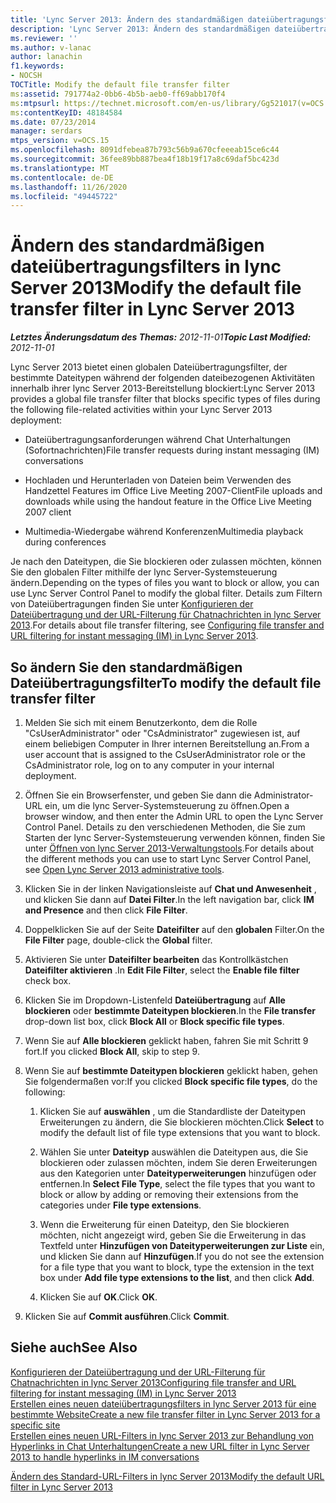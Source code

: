 ```yaml
---
title: 'Lync Server 2013: Ändern des standardmäßigen dateiübertragungsfilters'
description: 'Lync Server 2013: Ändern des standardmäßigen dateiübertragungsfilters'
ms.reviewer: ''
ms.author: v-lanac
author: lanachin
f1.keywords:
- NOCSH
TOCTitle: Modify the default file transfer filter
ms:assetid: 791774a2-0bb6-4b5b-aeb0-ff69abb170f4
ms:mtpsurl: https://technet.microsoft.com/en-us/library/Gg521017(v=OCS.15)
ms:contentKeyID: 48184584
ms.date: 07/23/2014
manager: serdars
mtps_version: v=OCS.15
ms.openlocfilehash: 8091dfebea87b793c56b9a670cfeeeab15ce6c44
ms.sourcegitcommit: 36fee89bb887bea4f18b19f17a8c69daf5bc423d
ms.translationtype: MT
ms.contentlocale: de-DE
ms.lasthandoff: 11/26/2020
ms.locfileid: "49445722"
---
```

# <a name="modify-the-default-file-transfer-filter-in-lync-server-2013"></a><span data-ttu-id="42086-103">Ändern des standardmäßigen dateiübertragungsfilters in lync Server 2013</span><span class="sxs-lookup"><span data-stu-id="42086-103">Modify the default file transfer filter in Lync Server 2013</span></span>

<div data-xmlns="http://www.w3.org/1999/xhtml">

<div class="topic" data-xmlns="http://www.w3.org/1999/xhtml" data-msxsl="urn:schemas-microsoft-com:xslt" data-cs="https://msdn.microsoft.com/">

<div data-asp="https://msdn2.microsoft.com/asp">



</div>

<div id="mainSection">

<div id="mainBody"><span data-ttu-id="42086-104">

<span> </span></span><span class="sxs-lookup"><span data-stu-id="42086-104">

<span> </span></span></span>

<span data-ttu-id="42086-105">_**Letztes Änderungsdatum des Themas:** 2012-11-01_</span><span class="sxs-lookup"><span data-stu-id="42086-105">_**Topic Last Modified:** 2012-11-01_</span></span>

<span data-ttu-id="42086-106">Lync Server 2013 bietet einen globalen Dateiübertragungsfilter, der bestimmte Dateitypen während der folgenden dateibezogenen Aktivitäten innerhalb ihrer lync Server 2013-Bereitstellung blockiert:</span><span class="sxs-lookup"><span data-stu-id="42086-106">Lync Server 2013 provides a global file transfer filter that blocks specific types of files during the following file-related activities within your Lync Server 2013 deployment:</span></span>

  - <span data-ttu-id="42086-107">Dateiübertragungsanforderungen während Chat Unterhaltungen (Sofortnachrichten)</span><span class="sxs-lookup"><span data-stu-id="42086-107">File transfer requests during instant messaging (IM) conversations</span></span>

  - <span data-ttu-id="42086-108">Hochladen und Herunterladen von Dateien beim Verwenden des Handzettel Features im Office Live Meeting 2007-Client</span><span class="sxs-lookup"><span data-stu-id="42086-108">File uploads and downloads while using the handout feature in the Office Live Meeting 2007 client</span></span>

  - <span data-ttu-id="42086-109">Multimedia-Wiedergabe während Konferenzen</span><span class="sxs-lookup"><span data-stu-id="42086-109">Multimedia playback during conferences</span></span>

<span data-ttu-id="42086-110">Je nach den Dateitypen, die Sie blockieren oder zulassen möchten, können Sie den globalen Filter mithilfe der lync Server-Systemsteuerung ändern.</span><span class="sxs-lookup"><span data-stu-id="42086-110">Depending on the types of files you want to block or allow, you can use Lync Server Control Panel to modify the global filter.</span></span> <span data-ttu-id="42086-111">Details zum Filtern von Dateiübertragungen finden Sie unter [Konfigurieren der Dateiübertragung und der URL-Filterung für Chatnachrichten in lync Server 2013](lync-server-2013-configuring-file-transfer-and-url-filtering-for-instant-messaging-im.md).</span><span class="sxs-lookup"><span data-stu-id="42086-111">For details about file transfer filtering, see [Configuring file transfer and URL filtering for instant messaging (IM) in Lync Server 2013](lync-server-2013-configuring-file-transfer-and-url-filtering-for-instant-messaging-im.md).</span></span>

<div>

## <a name="to-modify-the-default-file-transfer-filter"></a><span data-ttu-id="42086-112">So ändern Sie den standardmäßigen Dateiübertragungsfilter</span><span class="sxs-lookup"><span data-stu-id="42086-112">To modify the default file transfer filter</span></span>

1.  <span data-ttu-id="42086-113">Melden Sie sich mit einem Benutzerkonto, dem die Rolle "CsUserAdministrator" oder "CsAdministrator" zugewiesen ist, auf einem beliebigen Computer in Ihrer internen Bereitstellung an.</span><span class="sxs-lookup"><span data-stu-id="42086-113">From a user account that is assigned to the CsUserAdministrator role or the CsAdministrator role, log on to any computer in your internal deployment.</span></span>

2.  <span data-ttu-id="42086-114">Öffnen Sie ein Browserfenster, und geben Sie dann die Administrator-URL ein, um die lync Server-Systemsteuerung zu öffnen.</span><span class="sxs-lookup"><span data-stu-id="42086-114">Open a browser window, and then enter the Admin URL to open the Lync Server Control Panel.</span></span> <span data-ttu-id="42086-115">Details zu den verschiedenen Methoden, die Sie zum Starten der lync Server-Systemsteuerung verwenden können, finden Sie unter [Öffnen von lync Server 2013-Verwaltungstools](lync-server-2013-open-lync-server-administrative-tools.md).</span><span class="sxs-lookup"><span data-stu-id="42086-115">For details about the different methods you can use to start Lync Server Control Panel, see [Open Lync Server 2013 administrative tools](lync-server-2013-open-lync-server-administrative-tools.md).</span></span>

3.  <span data-ttu-id="42086-116">Klicken Sie in der linken Navigationsleiste auf **Chat und Anwesenheit** , und klicken Sie dann auf **Datei Filter**.</span><span class="sxs-lookup"><span data-stu-id="42086-116">In the left navigation bar, click **IM and Presence** and then click **File Filter**.</span></span>

4.  <span data-ttu-id="42086-117">Doppelklicken Sie auf der Seite **Dateifilter** auf den **globalen** Filter.</span><span class="sxs-lookup"><span data-stu-id="42086-117">On the **File Filter** page, double-click the **Global** filter.</span></span>

5.  <span data-ttu-id="42086-118">Aktivieren Sie unter **Dateifilter bearbeiten** das Kontrollkästchen **Dateifilter aktivieren** .</span><span class="sxs-lookup"><span data-stu-id="42086-118">In **Edit File Filter**, select the **Enable file filter** check box.</span></span>

6.  <span data-ttu-id="42086-119">Klicken Sie im Dropdown-Listenfeld **Dateiübertragung** auf **Alle blockieren** oder **bestimmte Dateitypen blockieren**.</span><span class="sxs-lookup"><span data-stu-id="42086-119">In the **File transfer** drop-down list box, click **Block All** or **Block specific file types**.</span></span>

7.  <span data-ttu-id="42086-120">Wenn Sie auf **Alle blockieren** geklickt haben, fahren Sie mit Schritt 9 fort.</span><span class="sxs-lookup"><span data-stu-id="42086-120">If you clicked **Block All**, skip to step 9.</span></span>

8.  <span data-ttu-id="42086-121">Wenn Sie auf **bestimmte Dateitypen blockieren** geklickt haben, gehen Sie folgendermaßen vor:</span><span class="sxs-lookup"><span data-stu-id="42086-121">If you clicked **Block specific file types**, do the following:</span></span>
    
    1.  <span data-ttu-id="42086-122">Klicken Sie auf **auswählen** , um die Standardliste der Dateitypen Erweiterungen zu ändern, die Sie blockieren möchten.</span><span class="sxs-lookup"><span data-stu-id="42086-122">Click **Select** to modify the default list of file type extensions that you want to block.</span></span>
    
    2.  <span data-ttu-id="42086-123">Wählen Sie unter **Dateityp** auswählen die Dateitypen aus, die Sie blockieren oder zulassen möchten, indem Sie deren Erweiterungen aus den Kategorien unter **Dateityperweiterungen** hinzufügen oder entfernen.</span><span class="sxs-lookup"><span data-stu-id="42086-123">In **Select File Type**, select the file types that you want to block or allow by adding or removing their extensions from the categories under **File type extensions**.</span></span>
    
    3.  <span data-ttu-id="42086-124">Wenn die Erweiterung für einen Dateityp, den Sie blockieren möchten, nicht angezeigt wird, geben Sie die Erweiterung in das Textfeld unter **Hinzufügen von Dateityperweiterungen zur Liste** ein, und klicken Sie dann auf **Hinzufügen**.</span><span class="sxs-lookup"><span data-stu-id="42086-124">If you do not see the extension for a file type that you want to block, type the extension in the text box under **Add file type extensions to the list**, and then click **Add**.</span></span>
    
    4.  <span data-ttu-id="42086-125">Klicken Sie auf **OK**.</span><span class="sxs-lookup"><span data-stu-id="42086-125">Click **OK**.</span></span>

9.  <span data-ttu-id="42086-126">Klicken Sie auf **Commit ausführen**.</span><span class="sxs-lookup"><span data-stu-id="42086-126">Click **Commit**.</span></span>

</div>

<div>

## <a name="see-also"></a><span data-ttu-id="42086-127">Siehe auch</span><span class="sxs-lookup"><span data-stu-id="42086-127">See Also</span></span>


[<span data-ttu-id="42086-128">Konfigurieren der Dateiübertragung und der URL-Filterung für Chatnachrichten in lync Server 2013</span><span class="sxs-lookup"><span data-stu-id="42086-128">Configuring file transfer and URL filtering for instant messaging (IM) in Lync Server 2013</span></span>](lync-server-2013-configuring-file-transfer-and-url-filtering-for-instant-messaging-im.md)  
[<span data-ttu-id="42086-129">Erstellen eines neuen dateiübertragungsfilters in lync Server 2013 für eine bestimmte Website</span><span class="sxs-lookup"><span data-stu-id="42086-129">Create a new file transfer filter in Lync Server 2013 for a specific site</span></span>](lync-server-2013-create-a-new-file-transfer-filter-for-a-specific-site.md)  
[<span data-ttu-id="42086-130">Erstellen eines neuen URL-Filters in lync Server 2013 zur Behandlung von Hyperlinks in Chat Unterhaltungen</span><span class="sxs-lookup"><span data-stu-id="42086-130">Create a new URL filter in Lync Server 2013 to handle hyperlinks in IM conversations</span></span>](lync-server-2013-create-a-new-url-filter-to-handle-hyperlinks-in-im-conversations.md)  


[<span data-ttu-id="42086-131">Ändern des Standard-URL-Filters in lync Server 2013</span><span class="sxs-lookup"><span data-stu-id="42086-131">Modify the default URL filter in Lync Server 2013</span></span>](lync-server-2013-modify-the-default-url-filter.md)  
  

<span data-ttu-id="42086-132"></div>

</div>

<span> </span>

</div>

</div>

</span><span class="sxs-lookup"><span data-stu-id="42086-132"></div>

</div>

<span> </span>

</div>

</div>

</span></span></div>

